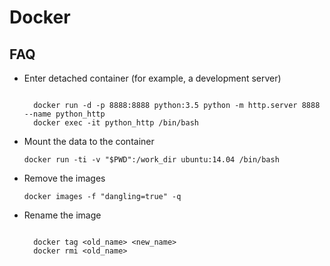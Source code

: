 # Docker

## FAQ

- Enter detached container (for example, a development server)

  ``` shell

    docker run -d -p 8888:8888 python:3.5 python -m http.server 8888 --name python_http
    docker exec -it python_http /bin/bash
  
  ```

- Mount the data to the container

  `docker run -ti -v "$PWD":/work_dir ubuntu:14.04 /bin/bash`

- Remove the <none> images

  `docker images -f "dangling=true" -q`

- Rename the image
  ``` shell

    docker tag <old_name> <new_name>
    docker rmi <old_name>

  ```
